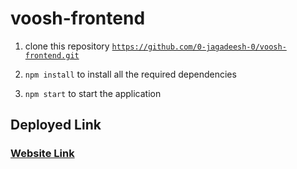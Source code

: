# voosh-frontend

1. clone this repository <code>https://github.com/0-jagadeesh-0/voosh-frontend.git</code>

2. <code>npm install</code> to install all the required dependencies

3. <code>npm start</code> to start the application

## Deployed Link
### [Website Link](https://voosh-food-service.netlify.app/)
